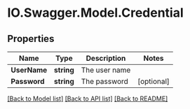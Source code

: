 # IO.Swagger.Model.Credential
## Properties

Name | Type | Description | Notes
------------ | ------------- | ------------- | -------------
**UserName** | **string** | The user name | 
**Password** | **string** | The password | [optional] 

[[Back to Model list]](../README.md#documentation-for-models) [[Back to API list]](../README.md#documentation-for-api-endpoints) [[Back to README]](../README.md)

